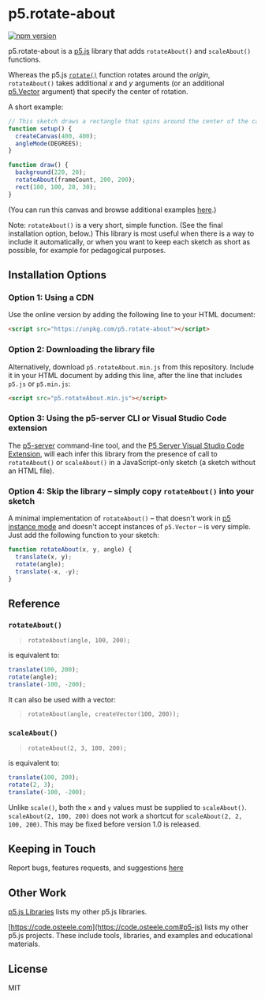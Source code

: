 # p5.rotate-about

[![npm version](https://badge.fury.io/js/p5.rotate-about.svg)](https://www.npmjs.com/package/p5.rotate-about)

p5.rotate-about is a [p5.js](https://p5js.org) library that adds `rotateAbout()`
and `scaleAbout()` functions.

Whereas the p5.js [`rotate()`](https://p5js.org/reference/#/p5/rotate)
function rotates around the _origin_, `rotateAbout()` takes additional _x_ and
_y_ arguments (or an additional
[p5.Vector](https://p5js.org/reference/#/p5.Vector) argument) that specify the
center of rotation.

A short example:

```js
// This sketch draws a rectangle that spins around the center of the canvas.
function setup() {
  createCanvas(400, 400);
  angleMode(DEGREES);
}

function draw() {
  background(220, 20);
  rotateAbout(frameCount, 200, 200);
  rect(100, 100, 20, 30);
}
```

(You can run this canvas and browse additional examples
[here](https://osteele.github.io/p5.libs/p5.rotate-about/examples/).)

Note: `rotateAbout()` is a very short, simple function. (See the final
installation option, below.) This library is most useful when there is a way to
include it automatically, or when you want to keep each sketch as short as
possible, for example for pedagogical purposes.

## Installation Options

### Option 1: Using a CDN

Use the online version by adding the following line to your HTML document:

```html
<script src="https://unpkg.com/p5.rotate-about"></script>
```

### Option 2: Downloading the library file

Alternatively, download `p5.rotateAbout.min.js` from this repository. Include it
in your HTML document by adding this line, after the line that includes `p5.js`
or `p5.min.js`:

```html
<script src="p5.rotateAbout.min.js"></script>
```

### Option 3: Using the p5-server CLI or Visual Studio Code extension

The [p5-server](https://github.com/osteele/p5-server#readme) command-line tool,
and the [P5 Server Visual Studio Code
Extension](https://marketplace.visualstudio.com/items?itemName=osteele.p5-server),
will each infer this library from the presence of call to `rotateAbout()` or
`scaleAbout()` in a JavaScript-only sketch (a sketch without an HTML file).

### Option 4: Skip the library – simply copy `rotateAbout()` into your sketch

A minimal implementation of `rotateAbout()` – that doesn't work in [p5 instance
mode](https://p5js.org/examples/instance-mode-instantiation.html) and doesn't
accept instances of `p5.Vector` – is very simple. Just add the following
function to your sketch:

```js
function rotateAbout(x, y, angle) {
  translate(x, y);
  rotate(angle);
  translate(-x, -y);
}
```

## Reference

### `rotateAbout()`

> `rotateAbout(angle, 100, 200);`

is equivalent to:

```js
translate(100, 200);
rotate(angle);
translate(-100, -200);
```

It can also be used with a vector:

> `rotateAbout(angle, createVector(100, 200));`

### `scaleAbout()`

> `rotateAbout(2, 3, 100, 200);`

is equivalent to:

```js
translate(100, 200);
rotate(2, 3);
translate(-100, -200);
```

Unlike `scale()`, both the `x` and `y` values must be supplied to
`scaleAbout()`. `scaleAbout(2, 100, 200)` does not work a shortcut for
`scaleAbout(2, 2, 100, 200)`. This may be fixed before version 1.0 is released.

<!-- footer -->

## Keeping in Touch

Report bugs, features requests, and suggestions
[here](https://github.com/osteele/p5.libs/issues)

## Other Work

[p5.js Libraries](https://osteele.github.io/p5.libs/) lists my other p5.js libraries.

[https://code.osteele.com](https://code.osteele.com#p5-js) lists my other p5.js
projects. These include tools, libraries, and examples and educational
materials.

## License

MIT
